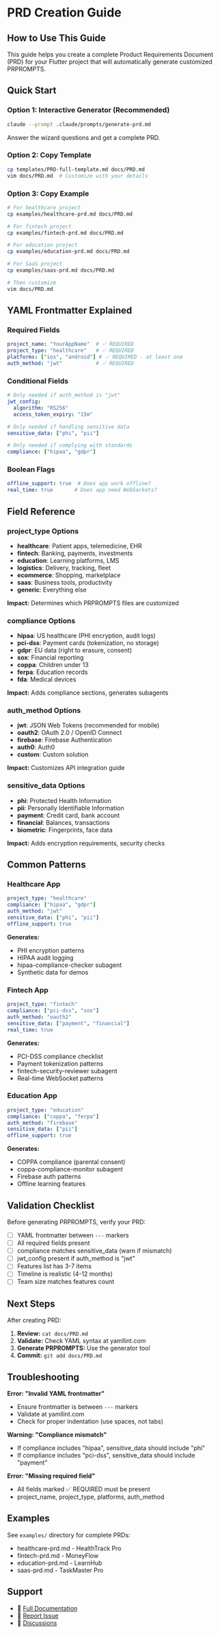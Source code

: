 # PRD Creation Guide

## How to Use This Guide

This guide helps you create a complete Product Requirements Document (PRD) for your Flutter project that will automatically generate customized PRPROMPTS.

## Quick Start

### Option 1: Interactive Generator (Recommended)

```bash
claude --prompt .claude/prompts/generate-prd.md
```

Answer the wizard questions and get a complete PRD.

### Option 2: Copy Template

```bash
cp templates/PRD-full-template.md docs/PRD.md
vim docs/PRD.md  # Customize with your details
```

### Option 3: Copy Example

```bash
# For healthcare project
cp examples/healthcare-prd.md docs/PRD.md

# For fintech project
cp examples/fintech-prd.md docs/PRD.md

# For education project
cp examples/education-prd.md docs/PRD.md

# For SaaS project
cp examples/saas-prd.md docs/PRD.md

# Then customize
vim docs/PRD.md
```

## YAML Frontmatter Explained

### Required Fields

```yaml
project_name: "YourAppName"  # ✅ REQUIRED
project_type: "healthcare"   # ✅ REQUIRED
platforms: ["ios", "android"] # ✅ REQUIRED - at least one
auth_method: "jwt"           # ✅ REQUIRED
```

### Conditional Fields

```yaml
# Only needed if auth_method is "jwt"
jwt_config:
  algorithm: "RS256"
  access_token_expiry: "15m"

# Only needed if handling sensitive data
sensitive_data: ["phi", "pii"]

# Only needed if complying with standards
compliance: ["hipaa", "gdpr"]
```

### Boolean Flags

```yaml
offline_support: true  # Does app work offline?
real_time: true       # Does app need WebSockets?
```

## Field Reference

### project_type Options

- **healthcare**: Patient apps, telemedicine, EHR
- **fintech**: Banking, payments, investments
- **education**: Learning platforms, LMS
- **logistics**: Delivery, tracking, fleet
- **ecommerce**: Shopping, marketplace
- **saas**: Business tools, productivity
- **generic**: Everything else

**Impact:** Determines which PRPROMPTS files are customized

### compliance Options

- **hipaa**: US healthcare (PHI encryption, audit logs)
- **pci-dss**: Payment cards (tokenization, no storage)
- **gdpr**: EU data (right to erasure, consent)
- **sox**: Financial reporting
- **coppa**: Children under 13
- **ferpa**: Education records
- **fda**: Medical devices

**Impact:** Adds compliance sections, generates subagents

### auth_method Options

- **jwt**: JSON Web Tokens (recommended for mobile)
- **oauth2**: OAuth 2.0 / OpenID Connect
- **firebase**: Firebase Authentication
- **auth0**: Auth0
- **custom**: Custom solution

**Impact:** Customizes API integration guide

### sensitive_data Options

- **phi**: Protected Health Information
- **pii**: Personally Identifiable Information
- **payment**: Credit card, bank account
- **financial**: Balances, transactions
- **biometric**: Fingerprints, face data

**Impact:** Adds encryption requirements, security checks

## Common Patterns

### Healthcare App

```yaml
project_type: "healthcare"
compliance: ["hipaa", "gdpr"]
auth_method: "jwt"
sensitive_data: ["phi", "pii"]
offline_support: true
```

**Generates:**
- PHI encryption patterns
- HIPAA audit logging
- hipaa-compliance-checker subagent
- Synthetic data for demos

### Fintech App

```yaml
project_type: "fintech"
compliance: ["pci-dss", "sox"]
auth_method: "oauth2"
sensitive_data: ["payment", "financial"]
real_time: true
```

**Generates:**
- PCI-DSS compliance checklist
- Payment tokenization patterns
- fintech-security-reviewer subagent
- Real-time WebSocket patterns

### Education App

```yaml
project_type: "education"
compliance: ["coppa", "ferpa"]
auth_method: "firebase"
sensitive_data: ["pii"]
offline_support: true
```

**Generates:**
- COPPA compliance (parental consent)
- coppa-compliance-monitor subagent
- Firebase auth patterns
- Offline learning features

## Validation Checklist

Before generating PRPROMPTS, verify your PRD:

- [ ] YAML frontmatter between `---` markers
- [ ] All required fields present
- [ ] compliance matches sensitive_data (warn if mismatch)
- [ ] jwt_config present if auth_method is "jwt"
- [ ] Features list has 3-7 items
- [ ] Timeline is realistic (4-12 months)
- [ ] Team size matches features count

## Next Steps

After creating PRD:

1. **Review:** `cat docs/PRD.md`
2. **Validate:** Check YAML syntax at yamllint.com
3. **Generate PRPROMPTS:** Use the generator tool
4. **Commit:** `git add docs/PRD.md`

## Troubleshooting

**Error: "Invalid YAML frontmatter"**
- Ensure frontmatter is between `---` markers
- Validate at yamllint.com
- Check for proper indentation (use spaces, not tabs)

**Warning: "Compliance mismatch"**
- If compliance includes "hipaa", sensitive_data should include "phi"
- If compliance includes "pci-dss", sensitive_data should include "payment"

**Error: "Missing required field"**
- All fields marked ✅ REQUIRED must be present
- project_name, project_type, platforms, auth_method

## Examples

See `examples/` directory for complete PRDs:
- healthcare-prd.md - HealthTrack Pro
- fintech-prd.md - MoneyFlow
- education-prd.md - LearnHub
- saas-prd.md - TaskMaster Pro

## Support

- 📖 [Full Documentation](../README.md)
- 🐛 [Report Issue](https://github.com/Kandil7/prprompts-flutter-generator/issues)
- 💬 [Discussions](https://github.com/Kandil7/prprompts-flutter-generator/discussions)
